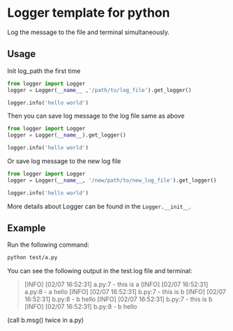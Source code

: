 # Logger template for python

Log the message to the file and terminal simultaneously.

## Usage
Init log_path the first time
```python
from logger import Logger
logger = Logger(__name__ ,'/path/to/log_file').get_logger()

logger.info('hello world')
```

Then you can save log message to the log file same as above
```python
from logger import Logger
logger = Logger(__name__).get_logger()

logger.info('hello world')
```

Or save log message to the new log file
```python
from logger import Logger
logger = Logger(__name__, '/new/path/to/new_log_file').get_logger()

logger.info('hello world')
```

More details about Logger can be found in the `Logger.__init__`.

## Example
Run the following command:
```bash
python test/a.py
```

You can see the following output in the test.log file and terminal:
> [INFO] [02/07 16:52:31] a.py:7 - this is a
> [INFO] [02/07 16:52:31] a.py:8 - a hello
> [INFO] [02/07 16:52:31] b.py:7 - this is b
> [INFO] [02/07 16:52:31] b.py:8 - b hello
> [INFO] [02/07 16:52:31] b.py:7 - this is b
> [INFO] [02/07 16:52:31] b.py:8 - b hello

(call b.msg() twice in a.py)